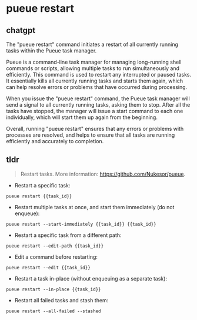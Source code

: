 # pueue restart 
## chatgpt 
The "pueue restart" command initiates a restart of all currently running tasks within the Pueue task manager. 

Pueue is a command-line task manager for managing long-running shell commands or scripts, allowing multiple tasks to run simultaneously and efficiently. This command is used to restart any interrupted or paused tasks. It essentially kills all currently running tasks and starts them again, which can help resolve errors or problems that have occurred during processing.

When you issue the "pueue restart" command, the Pueue task manager will send a signal to all currently running tasks, asking them to stop. After all the tasks have stopped, the manager will issue a start command to each one individually, which will start them up again from the beginning. 

Overall, running "pueue restart" ensures that any errors or problems with processes are resolved, and helps to ensure that all tasks are running efficiently and accurately to completion. 

## tldr 
 
> Restart tasks.
> More information: <https://github.com/Nukesor/pueue>.

- Restart a specific task:

`pueue restart {{task_id}}`

- Restart multiple tasks at once, and start them immediately (do not enqueue):

`pueue restart --start-immediately {{task_id}} {{task_id}}`

- Restart a specific task from a different path:

`pueue restart --edit-path {{task_id}}`

- Edit a command before restarting:

`pueue restart --edit {{task_id}}`

- Restart a task in-place (without enqueuing as a separate task):

`pueue restart --in-place {{task_id}}`

- Restart all failed tasks and stash them:

`pueue restart --all-failed --stashed`
